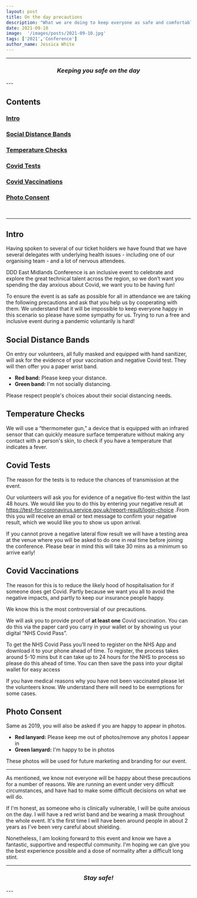 ```yaml
---
layout: post
title: On the day precautions
description: "What we are doing to keep everyone as safe and comfortable on the day as possible"
date: 2021-09-10
image:  '/images/posts/2021-09-10.jpg'
tags: ['2021','Conference']
author_name: Jessica White
---
```



----
<center>
<h3 class="quote"><i>Keeping you safe on the day</i> </h3>
</center>
---

<br/>

## Contents

### [Intro](#intro)
### [Social Distance Bands](#social-distance-bands)
### [Temperature Checks](#temperature-checks)
### [Covid Tests](#covid-tests)
### [Covid Vaccinations](#covid-vaccinations)
### [Photo Consent](#photo-consent)

<br/>

---

## Intro

Having spoken to several of our ticket holders we have found that we have several delegates with underlying health issues - including one of our organising team - and a lot of nervous attendees.

DDD East Midlands Conference is an inclusive event to celebrate and explore the great technical talent across the region, so we don’t want you spending the day anxious about Covid, we want you to be having fun!

To ensure the event is as safe as possible for all in attendance we are taking the following precautions and ask that you help us by cooperating with them. We understand that it will be impossible to keep everyone happy in this scenario so please have some sympathy for us. Trying to run a free and inclusive event during a pandemic voluntarily is hard!

## Social Distance Bands

On entry our volunteers, all fully masked and equipped with hand sanitizer, will ask for the evidence of your vaccination and negative Covid test. They will then offer you a paper wrist band.

- **Red band:** Please keep your distance. 
- **Green band:** I'm not socially distancing.

Please respect people's choices about their social distancing needs.

## Temperature Checks

We will use a “thermometer gun,” a device that is equipped with an infrared sensor that can quickly measure surface temperature without making any contact with a person's skin, to check if you have a temperature that indicates a fever. 

## Covid Tests

The reason for the tests is to reduce the chances of transmission at the event.

Our volunteers will ask you for evidence of a negative flo-test within the last 48 hours. We would like you to do this by entering your negative result at <a href="https://test-for-coronavirus.service.gov.uk/report-result/login-choice" target="_blank">https://test-for-coronavirus.service.gov.uk/report-result/login-choice</a> .From this you will receive an email or text message to confirm your negative result, which we would like you to show us upon arrival.

If you cannot prove a negative lateral flow result we will have a testing area at the venue where you will be asked to do one in real time before joining the conference. Please bear in mind this will take 30 mins as a minimum so arrive early!

## Covid Vaccinations

The reason for this is to reduce the likely hood of hospitalisation for if someone does get Covid. Partly because we want you all to avoid the negative impacts, and partly to keep our insurance people happy.

We know this is the most controversial of our precautions.

We will ask you to provide proof of **at least one** Covid vaccination. You can do this via the paper card you carry in your wallet or by showing us your digital “NHS Covid Pass”.

To get the NHS Covid Pass you’ll need to register on the NHS App and download it to your phone ahead of time. To register, the process takes around 5-10 mins but it can take up to 24 hours for the NHS to process so please do this ahead of time. You can then save the pass into your digital wallet for easy access

If you have medical reasons why you have not been vaccinated please let the volunteers know. We understand there will need to be exemptions for some cases.

## Photo Consent

Same as 2019, you will also be asked if you are happy to appear in photos. 

- **Red lanyard:** Please keep me out of photos/remove any photos I appear in
- **Green lanyard:** I'm happy to be in photos

These photos will be used for future marketing and branding for our event.

---

As mentioned, we know not everyone will be happy about these precautions for a number of reasons. We are running an event under very difficult circumstances, and have had to make some difficult decisions on what we will do. 

If I'm honest, as someone who is clinically vulnerable, I will be quite anxious on the day. I will have a red wrist band and be wearing a mask throughout the whole event. It's the first time I will have been around people in about 2 years as I've been very careful about shielding.

Nonetheless, I am looking forward to this event and know we have a fantastic, supportive and respectful community. I'm hoping we can give you the best experience possible and a dose of normality after a difficult long stint.

---
<center>
<h3 class="quote"><i>Stay safe!</i></h3>
</center>
---
